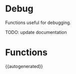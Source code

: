 # Debug
Functions useful for debugging.

TODO: update documentation

# Functions

{{autogenerated}}
